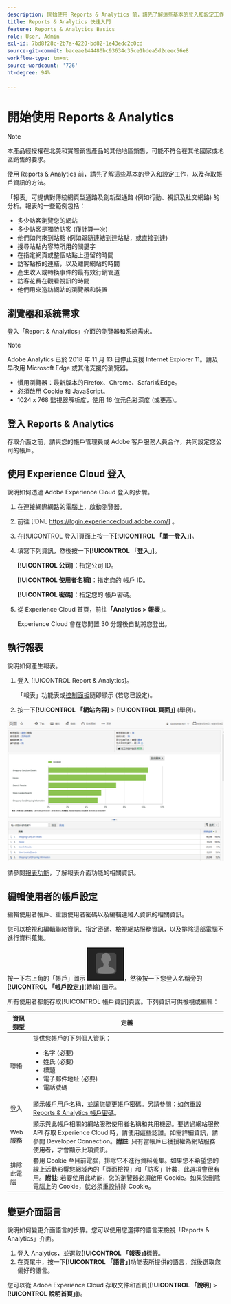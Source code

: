 ```yaml
---
description: 開始使用 Reports & Analytics 前，請先了解這些基本的登入和設定工作，以及如何存取帳戶資訊。
title: Reports & Analytics 快速入門
feature: Reports & Analytics Basics
role: User, Admin
exl-id: 7bd8f28c-2b7a-4220-bd82-1e43edc2c0cd
source-git-commit: baceae144480bc93634c35ce1bdea5d2ceec56e8
workflow-type: tm+mt
source-wordcount: '726'
ht-degree: 94%

---
```


# 開始使用 Reports &amp; Analytics

>[!NOTE]
>本產品經授權在北美和實際銷售產品的其他地區銷售，可能不符合在其他國家或地區銷售的要求。

使用 Reports &amp; Analytics 前，請先了解這些基本的登入和設定工作，以及存取帳戶資訊的方法。

「報表」可提供對傳統網頁型通路及創新型通路 (例如行動、視訊及社交網路) 的分析。報表的一些範例包括：

* 多少訪客瀏覽您的網站
* 多少訪客是獨特訪客 (僅計算一次)
* 他們如何來到站點 (例如跟隨連結到達站點，或直接到達)
* 搜尋站點內容時所用的關鍵字
* 在指定網頁或整個站點上逗留的時間
* 訪客點按的連結，以及離開網站的時間
* 產生收入或轉換事件的最有效行銷管道
* 訪客花費在觀看視訊的時間
* 他們用來造訪網站的瀏覽器和裝置

## 瀏覽器和系統需求

登入「Report &amp; Analytics」介面的瀏覽器和系統需求。

>[!NOTE]
>Adobe Analytics 已於 2018 年 11 月 13 日停止支援 Internet Explorer 11。請及早改用 Microsoft Edge 或其他支援的瀏覽器。

* 慣用瀏覽器：最新版本的Firefox、Chrome、Safari或Edge。
* 必須啟用 Cookie 和 JavaScript。
* 1024 x 768 監視器解析度，使用 16 位元色彩深度 (或更高)。

## 登入 Reports &amp; Analytics

存取介面之前，請與您的帳戶管理員或 Adobe 客戶服務人員合作，共同設定您公司的帳戶。

## 使用 Experience Cloud 登入

說明如何透過 Adobe Experience Cloud 登入的步驟。

1. 在連接網際網路的電腦上，啟動瀏覽器。
1. 前往 [!DNL https://login.experiencecloud.adobe.com/] 。
1. 在[!UICONTROL 登入]頁面上按一下&#x200B;**[!UICONTROL 「單一登入」]**。
1. 填寫下列資訊，然後按一下&#x200B;**[!UICONTROL 「登入」]**。

   **[!UICONTROL 公司]**：指定公司 ID。

   **[!UICONTROL 使用者名稱]**：指定您的 帳戶 ID。

   **[!UICONTROL 密碼]**：指定您的 帳戶密碼。
1. 從 Experience Cloud 首頁，前往&#x200B;**「Analytics > 報表」**。

   Experience Cloud 會在您閒置 30 分鐘後自動將您登出。

## 執行報表

說明如何產生報表。

1. 登入 [!UICONTROL Report &amp; Analytics]。

   「報表」功能表或[控制面板](/help/analyze/reports-analytics/dashboard.md)隨即顯示 (若您已設定)。

1.  按一下&#x200B;**[!UICONTROL 「網站內容]** > **[!UICONTROL 頁面」]** (舉例)。

   ![](assets/pages_report.png)

   請參閱[報表功能](/help/analyze/reports-analytics/overview/report-overview.md)，了解報表介面功能的相關資訊。

## 編輯使用者的帳戶設定

編輯使用者帳戶、重設使用者密碼以及編輯連絡人資訊的相關資訊。

您可以檢視和編輯聯絡資訊、指定密碼、檢視網站服務資訊，以及排除這部電腦不進行資料蒐集。

按一下右上角的「帳戶」圖示 ![](assets/account.png)，然後按一下您登入名稱旁的&#x200B;**[!UICONTROL 「帳戶設定」]**(轉輪) 圖示。

所有使用者都能存取[!UICONTROL 帳戶資訊]頁面。下列資訊可供檢視或編輯：

| 資訊類型 | 定義 |
| --- | --- |
| 聯絡 | 提供您帳戶的下列個人資訊：<ul><li>名字 (必要)</li><li>姓氏 (必要)</li><li>標題</li><li>電子郵件地址 (必要)</li><li>電話號碼</li></ul> |
| 登入 | 顯示帳戶用戶名稱，並讓您變更帳戶密碼。另請參閱：[如何重設 Reports &amp; Analytics 帳戶密碼](https://experienceleague.adobe.com/docs/analytics/technotes/troubleshoot-login.html?lang=zh-Hant)。 |
| Web 服務 | 顯示與此帳戶相關的網站服務使用者名稱和共用機密。要透過網站服務 API 存取 Experience Cloud 時，請使用這些認證。如需詳細資訊，請參閱 Developer Connection。**附註:** 只有當帳戶已獲授權為網站服務使用者，才會顯示此項資訊。 |
| 排除此電腦 | 套用 Cookie 至目前電腦，排除它不進行資料蒐集。如果您不希望您的線上活動影響您網域內的「頁面檢視」和「訪客」計數，此選項會很有用。**附註:** 若要使用此功能，您的瀏覽器必須啟用 Cookie。如果您刪除電腦上的 Cookie，就必須重設排除 Cookie。 |

## 變更介面語言

說明如何變更介面語言的步驟。您可以使用您選擇的語言來檢視「Reports &amp; Analytics」介面。

1. 登入 Analytics，並選取&#x200B;**[!UICONTROL 「報表」]**&#x200B;標籤。
1. 在頁尾中，按一下&#x200B;**[!UICONTROL 「語言」]**&#x200B;功能表所提供的語言，然後選取您偏好的語言。

您可以從 Adobe Experience Cloud 存取文件和首頁(**[!UICONTROL 「說明]** > **[!UICONTROL 說明首頁」]**)。
